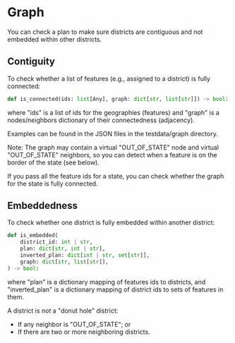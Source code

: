 # Graph

You can check a plan to make sure districts are contiguous and not embedded within other districts.

## Contiguity

To check whether a list of features (e.g., assigned to a district) is fully connected:

```python
def is_connected(ids: list[Any], graph: dict[str, list[str]]) -> bool:
```

where "ids" is a list of ids for the geographies (features) and 
"graph" is a nodes/neighbors dictionary of their connectedness (adjacency).

Examples can be found in the JSON files in the testdata/graph directory.

Note: The graph may contain a virtual "OUT_OF_STATE" node and virtual "OUT_OF_STATE" neighbors, 
so you can detect when a feature is on the border of the state (see below). 

If you pass all the feature ids for a state, 
you can check whether the graph for the state is fully connected.

## Embeddedness

To check whether one district is fully embedded within another district:

```python
def is_embedded(
    district_id: int | str,
    plan: dict[str, int | str],
    inverted_plan: dict[int | str, set[str]],
    graph: dict[str, list[str]],
) -> bool:
```

where "plan" is a dictionary mapping of features ids to districts, and
"inverted_plan" is a dictionary mapping of district ids to sets of features in them.

A district is *not* a "donut hole" district:

* If any neighbor is "OUT_OF_STATE"; or
* If there are two or more neighboring districts.

